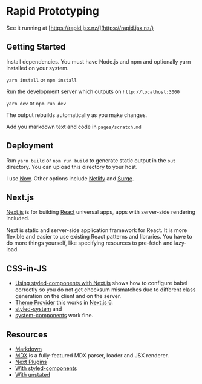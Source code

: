 # Rapid Prototyping

See it running at [https://rapid.jsx.nz/](https://rapid.jsx.nz/)

## Getting Started

Install dependencies. You must have Node.js and npm and optionally yarn installed on your system.

`yarn install` or `npm install`

Run the development server which outputs on `http://localhost:3000`

`yarn dev` or `npm run dev`

The output rebuilds automatically as you make changes.
 
Add you markdown text and code in `pages/scratch.md`

## Deployment

Run `yarn build` or `npm run build` to generate static output in the `out` directory. You can upload this directory to your host.

I use [Now](https://zeit.co/now). Other options include [Netlify](https://www.netlify.com/) and [Surge](https://surge.sh/).

## Next.js

[Next.js](https://nextjs.org/) is for building [React](https://reactjs.org/) universal apps, apps with server-side rendering included.

Next is static and server-side application framework for React. It is more flexible and easier to use existing React patterns and libraries. You have to do more things yourself, like specifying resources to pre-fetch and lazy-load. 

## CSS-in-JS

* [Using styled-components with Next.js](https://jsramblings.com/2017/11/27/using-styled-components-with-next-js.html) shows how to configure babel correctly so you do not get checksum mismatches due to different class generation on the client and on the server. 
* [Theme Provider](https://github.com/zeit/next.js/issues/4170) this works in [Next.js 6](https://zeit.co/blog/next6).
* [styled-system](https://github.com/jxnblk/styled-system) and 
* [system-components](https://github.com/jxnblk/styled-system/tree/master/system-components) work fine.

## Resources

* [Markdown](https://github.com/adam-p/markdown-here/wiki/Markdown-Cheatsheet)
* [MDX](https://github.com/mdx-js/mdx) is a fully-featured MDX parser, loader and JSX renderer.
* [Next Plugins](https://github.com/zeit/next-plugins)
* [With styled-components](https://github.com/zeit/next.js/tree/canary/examples/with-styled-components)
* [With unstated](https://github.com/zeit/next.js/tree/canary/examples/with-unstated)

